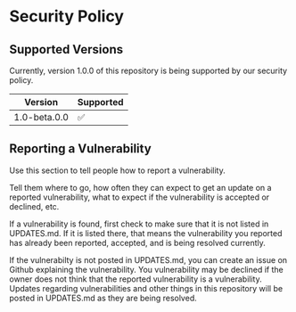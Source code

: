 # Security Policy

## Supported Versions

Currently, version 1.0.0 of this repository is being supported by our security policy.

| Version | Supported          |
| ------- | ------------------ |
| 1.0-beta.0.0   | :white_check_mark: |

## Reporting a Vulnerability

Use this section to tell people how to report a vulnerability.

Tell them where to go, how often they can expect to get an update on a
reported vulnerability, what to expect if the vulnerability is accepted or
declined, etc.

If a vulnerability is found, first check to make sure that it is not listed in UPDATES.md. If it is listed there, that means the vulnerability you reported has already been reported,
accepted, and is being resolved currently.

If the vulnerabilty is not posted in UPDATES.md, you can create an issue on Github explaining the vulnerability. You vulnerability may be declined 
if the owner does not think that the reported vulnerability is a vulnerability. Updates regarding vulnerabilities and other things in this repository will be posted in 
UPDATES.md as they are being resolved.
